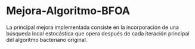 # Mejora-Algoritmo-BFOA
La principal mejora implementada consiste en la incorporación de una búsqueda local estocástica que opera después de cada iteración principal del algoritmo bacteriano original. 
